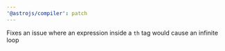 ```yaml
---
'@astrojs/compiler': patch
---
```


Fixes an issue where an expression inside a `th` tag would cause an infinite loop
